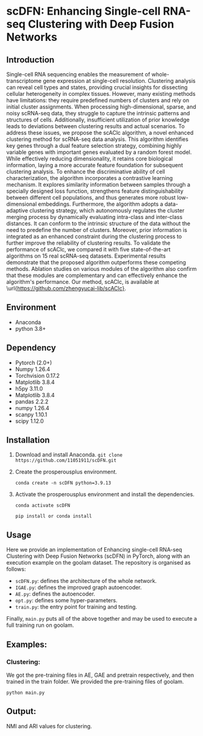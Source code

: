 # scDFN: Enhancing Single-cell RNA-seq Clustering with Deep Fusion Networks

## Introduction

Single-cell RNA sequencing enables the measurement of whole-transcriptome gene expression at single-cell resolution. Clustering analysis can reveal cell types and states, providing crucial insights for dissecting cellular heterogeneity in complex tissues. However, many existing methods have limitations: they require predefined numbers of clusters and rely on initial cluster assignments. When processing high-dimensional, sparse, and noisy scRNA-seq data, they struggle to capture the intrinsic patterns and structures of cells. Additionally, insufficient utilization of prior knowledge leads to deviations between clustering results and actual scenarios. To address these issues, we propose the scAClc algorithm, a novel enhanced clustering method for scRNA-seq data analysis. This algorithm identifies key genes through a dual feature selection strategy, combining highly variable genes with important genes evaluated by a random forest model. While effectively reducing dimensionality, it retains core biological information, laying a more accurate feature foundation for subsequent clustering analysis. To enhance the discriminative ability of cell characterization, the algorithm incorporates a contrastive learning mechanism. It explores similarity information between samples through a specially designed loss function, strengthens feature distinguishability between different cell populations, and thus generates more robust low-dimensional embeddings. Furthermore, the algorithm adopts a data-adaptive clustering strategy, which autonomously regulates the cluster merging process by dynamically evaluating intra-class and inter-class distances. It can conform to the intrinsic structure of the data without the need to predefine the number of clusters. Moreover, prior information is integrated as an enhanced constraint during the clustering process to further improve the reliability of clustering results. To validate the performance of scAClc, we compared it with five state-of-the-art algorithms on 15 real scRNA-seq datasets. Experimental results demonstrate that the proposed algorithm outperforms these competing methods. Ablation studies on various modules of the algorithm also confirm that these modules are complementary and can effectively enhance the algorithm's performance. Our method, scAClc, is available at \url{https://github.com/zhengyucai-lib/scAClc}.

## Environment

* Anaconda
* python 3.8+
## Dependency

* Pytorch (2.0+)
* Numpy  1.26.4
* Torchvision 0.17.2
* Matplotlib 3.8.4
* h5py 3.11.0
* Matplotlib 3.8.4
* pandas 2.2.2
* numpy 1.26.4
* scanpy 1.10.1
* scipy 1.12.0

## Installation

1. Download and install Anaconda.
   ```git clone https://github.com/11051911/scDFN.git```

2. Create the prosperousplus environment.

   ```conda create -n scDFN python=3.9.13```

3. Activate the prosperousplus environment and install the dependencies.

   ```conda activate scDFN```

   ```pip install or conda install```

## Usage

Here we provide an implementation of Enhancing single-cell RNA-seq Clustering with Deep Fusion Networks (scDFN) in PyTorch, along with an execution example on the goolam dataset. The repository is organised as follows:

- `scDFN.py`: defines the architecture of the whole network.
- `IGAE.py`: defines the improved graph autoencoder.
- `AE.py`: defines the autoencoder.
- `opt.py`: defines some hyper-parameters.
- `train.py`: the entry point for training and testing.

Finally, `main.py` puts all of the above together and may be used to execute a full training run on goolam.

## Examples: 

### Clustering:
We got the pre-training files in AE, GAE and pretrain respectively, and then trained in the train folder. We provided the pre-training files of goolam.

```python main.py```


## Output:
NMI and ARI values ​​for clustering.

